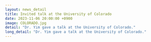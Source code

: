 ```yaml
---
layout: news_detail
title: Invited talk at the University of Colorado
date: 2023-11-06 20:00:00 +0900
image: COLORADO.jpg
detail: "Dr. Yim gave a talk at the University of Colorado."
long_detail: "Dr. Yim gave a talk at the University of Colorado."
---
```


